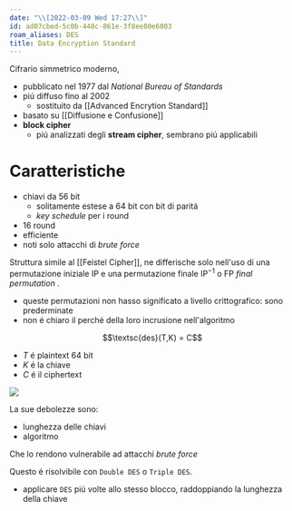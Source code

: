 ```yaml
---
date: "\\[2022-03-09 Wed 17:27\\]"
id: ad07cbed-5c0b-448c-861e-3f8ee80e6803
roam_aliases: DES
title: Data Encryption Standard
---
```


Cifrario simmetrico moderno,

- pubblicato nel 1977 dal *National Bureau of Standards*
- piú diffuso fino al 2002
  - sostituito da [[Advanced Encrytion Standard]]
- basato su [[Diffusione e Confusione]]
- **block cipher**
  - piú analizzati degli **stream cipher**, sembrano piú applicabili

# Caratteristiche

- chiavi da 56 bit
  - solitamente estese a 64 bit con bit di paritá
  - *key schedule* per i round
- 16 round
- efficiente
- noti solo attacchi di *brute force*

Struttura simile al [[Feistel Cipher]], ne differische solo nell'uso di una permutazione iniziale $`\text{IP}`$ e una permutazione finale $`\text{IP}^{-1}`$ o $`\text{FP}`$ *final permutation* .

- queste permutazioni non hasso significato a livello crittografico: sono prederminate
- non é chiaro il perché della loro incrusione nell'algoritmo

``` math
\textsc{des}(T,K) = C
```

- $`T`$ é plaintext 64 bit
- $`K`$ é la chiave
- $`C`$ é il ciphertext

![](../media/img/DES.png)

La sue debolezze sono:

- lunghezza delle chiavi
- algoritmo

Che lo rendono vulnerabile ad attacchi *brute force*

Questo é risolvibile con `Double DES` o `Triple DES`.

- applicare `DES` piú volte allo stesso blocco, raddoppiando la lunghezza della chiave
